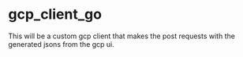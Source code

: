 # gcp_client_go
This will be a custom gcp client that makes the post requests with the generated jsons from the gcp ui.
